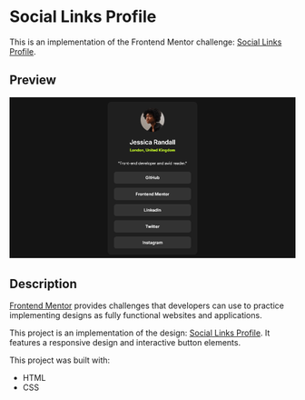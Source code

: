 # Social Links Profile

This is an implementation of the Frontend Mentor challenge: [Social Links Profile](https://www.frontendmentor.io/challenges/social-links-profile-UG32l9m6dQ).

## Preview

<img src="./challenge/completed-project-preview.png" alt="Social Links Profile finished project screenshot." />

## Description

[Frontend Mentor](https://www.frontendmentor.io/) provides challenges that developers can use to practice implementing designs as fully functional websites and applications.

This project is an implementation of the design: [Social Links Profile](https://www.frontendmentor.io/challenges/social-links-profile-UG32l9m6dQ). It features a responsive design and interactive button elements.

This project was built with:

- HTML
- CSS
